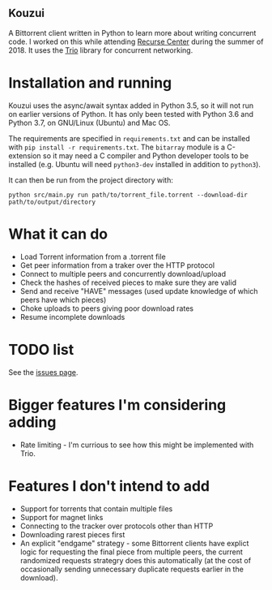 ## Kouzui

A Bittorrent client written in Python to learn more about writing concurrent code.
I worked on this while attending [Recurse Center](https://www.recurse.com/) during the summer of 2018.
It uses the [Trio](https://trio.readthedocs.io) library for concurrent networking.

# Installation and running

Kouzui uses the async/await syntax added in Python 3.5, so it will not run on earlier versions of Python.
It has only been tested with Python 3.6 and Python 3.7, on GNU/Linux (Ubuntu) and Mac OS.

The requirements are specified in `requirements.txt` and can be installed with `pip install -r requirements.txt`.
The `bitarray` module is a C-extension so it may need a C compiler and Python developer tools to be installed
(e.g. Ubuntu will need `python3-dev` installed in addition to `python3`).

It can then be run from the project directory with:

`python src/main.py run path/to/torrent_file.torrent --download-dir path/to/output/directory`

# What it can do

- Load Torrent information from a .torrent file
- Get peer information from a traker over the HTTP protocol
- Connect to multiple peers and concurrently download/upload
- Check the hashes of received pieces to make sure they are valid
- Send and receive "HAVE" messages (used update knowledge of which peers have which pieces)
- Choke uploads to peers giving poor download rates
- Resume incomplete downloads

# TODO list

See the [issues page](https://github.com/ncollins/kouzui/issues).

# Bigger features I'm considering adding

- Rate limiting - I'm currious to see how this might be implemented with Trio.

# Features I don't intend to add

- Support for torrents that contain multiple files
- Support for magnet links
- Connecting to the tracker over protocols other than HTTP
- Downloading rarest pieces first
- An explicit "endgame" strategy - some Bittorrent clients have explict logic for requesting
the final piece from multiple peers, the current randomized requests strategry does this automatically
(at the cost of occasionally sending unnecessary duplicate requests earlier in the download).
